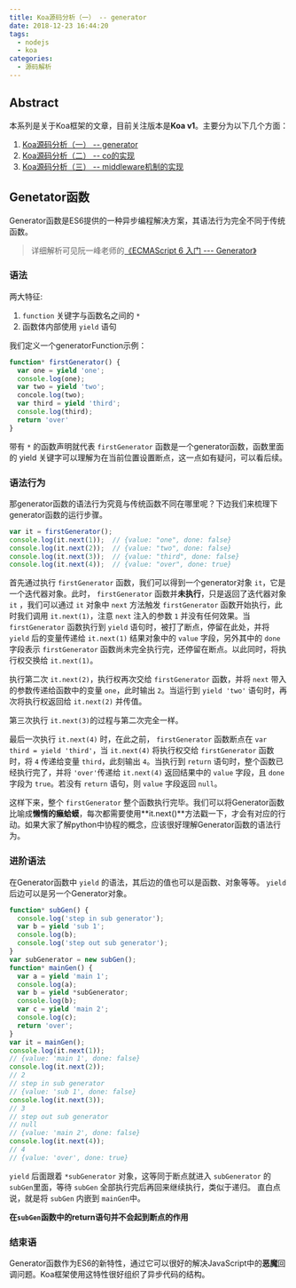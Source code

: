 ```yaml
---
title: Koa源码分析（一） -- generator
date: 2018-12-23 16:44:20
tags:
  - nodejs
  - koa
categories:
  - 源码解析
---
```


## Abstract

本系列是关于Koa框架的文章，目前关注版本是**Koa v1**。主要分为以下几个方面：
  
  1. [Koa源码分析（一） -- generator](/koa-generator/)
  2. [Koa源码分析（二） -- co的实现](/koa-co/)
  3. [Koa源码分析（三） -- middleware机制的实现](/koa-middleware)

## Genetator函数

Generator函数是ES6提供的一种异步编程解决方案，其语法行为完全不同于传统函数。

> 详细解析可见阮一峰老师的[《ECMAScript 6 入门 --- Generator》](http://es6.ruanyifeng.com/#docs/generator)

### 语法

两大特征:

1. `function` 关键字与函数名之间的 `*`
2. 函数体内部使用 `yield` 语句

我们定义一个generatorFunction示例：

```js
function* firstGenerator() {
  var one = yield 'one';
  console.log(one);
  var two = yield 'two';
  concole.log(two);
  var third = yield 'third';
  console.log(third);
  return 'over'
}
```

带有 `*` 的函数声明就代表 `firstGenerator` 函数是一个generator函数，函数里面的 yield 关键字可以理解为在当前位置设置断点，这一点如有疑问，可以看后续。

### 语法行为

那generator函数的语法行为究竟与传统函数不同在哪里呢？下边我们来梳理下generator函数的运行步骤。

```js
var it = firstGenerator();
console.log(it.next(1));  // {value: "one", done: false}
console.log(it.next(2));  // {value: "two", done: false}
console.log(it.next(3));  // {value: "third", done: false}
console.log(it.next(4));  // {value: "over", done: true}
```

首先通过执行 `firstGenerator` 函数，我们可以得到一个generator对象 `it`，它是一个迭代器对象。此时， `firstGenerator` 函数并**未执行**，只是返回了迭代器对象 `it` ，我们可以通过 `it` 对象中 `next` 方法触发 `firstGenerator` 函数开始执行，此时我们调用 `it.next(1)`，注意 `next` 注入的参数 `1` 并没有任何效果。当 `firstGenerator` 函数执行到 `yield` 语句时，被打了断点，停留在此处，并将 `yield` 后的变量传递给 `it.next(1)` 结果对象中的 `value` 字段，另外其中的 `done` 字段表示 `firstGenerator` 函数尚未完全执行完，还停留在断点。以此同时，将执行权交换给 `it.next(1)`。

执行第二次 `it.next(2)`，执行权再次交给 `firstGenerator` 函数，并将 `next` 带入的参数传递给函数中的变量 `one`，此时输出 `2`。当运行到 `yield 'two'` 语句时，再次将执行权返回给 `it.next(2)` 并传值。

第三次执行 `it.next(3)`的过程与第二次完全一样。

最后一次执行 `it.next(4)` 时，在此之前， `firstGenerator` 函数断点在 `var third = yield 'third'`，当 `it.next(4)` 将执行权交给 `firstGenerator` 函数时，将 `4` 传递给变量 `third`，此刻输出 `4`。当执行到 `return` 语句时，整个函数已经执行完了，并将 `'over'`传递给 `it.next(4)` 返回结果中的 `value` 字段，且 `done` 字段为 `true`。若没有 `return` 语句，则 `value` 字段返回 `null`。

这样下来，整个 `firstGenerator` 整个函数执行完毕。我们可以将Generator函数比喻成**懒惰的癞蛤蟆**，每次都需要使用**it.next()**方法戳一下，才会有对应的行动。如果大家了解python中协程的概念，应该很好理解Generator函数的语法行为。

### 进阶语法

在Generator函数中 `yield` 的语法，其后边的值也可以是函数、对象等等。 `yield` 后边可以是另一个Generator对象。

```js
function* subGen() {
  console.log('step in sub generator');
  var b = yield 'sub 1';
  console.log(b);
  console.log('step out sub generator');
}
var subGenerator = new subGen();
function* mainGen() {
  var a = yield 'main 1';
  console.log(a);
  var b = yield *subGenerator;
  console.log(b);
  var c = yield 'main 2';
  console.log(c);
  return 'over';
}
var it = mainGen();
console.log(it.next(1));
// {value: 'main 1', done: false}
console.log(it.next(2));
// 2
// step in sub generator
// {value: 'sub 1', done: false}
console.log(it.next(3));
// 3
// step out sub generator
// null
// {value: 'main 2', done: false}
console.log(it.next(4));
// 4
// {value: 'over', done: true}
```

`yield` 后面跟着 `*subGenerator` 对象，这等同于断点就进入 `subGenerator` 的 `subGen`里面，等待 `subGen` 全部执行完后再回来继续执行，类似于递归。
直白点说，就是将 `subGen` 内嵌到 `mainGen`中。

**在`subGen`函数中的return语句并不会起到断点的作用**

### 结束语

Generator函数作为ES6的新特性，通过它可以很好的解决JavaScript中的**恶魔**回调问题。Koa框架使用这特性很好组织了异步代码的结构。

